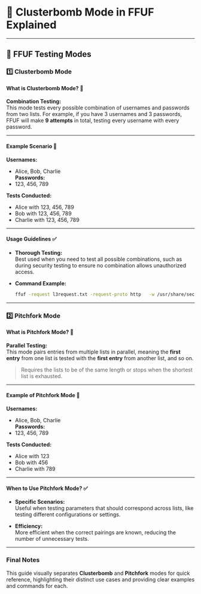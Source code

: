 
# 📔 Clusterbomb Mode in FFUF Explained

---

## 🚀 FFUF Testing Modes

### 1️⃣ Clusterbomb Mode
#### What is Clusterbomb Mode? 🤔
**Combination Testing:**  
This mode tests every possible combination of usernames and passwords from two lists. For example, if you have 3 usernames and 3 passwords, FFUF will make **9 attempts** in total, testing every username with every password.

---

#### Example Scenario 📝
**Usernames:**  
- Alice, Bob, Charlie  
**Passwords:**  
- 123, 456, 789  

**Tests Conducted:**  
- Alice with 123, 456, 789  
- Bob with 123, 456, 789  
- Charlie with 123, 456, 789  

---

#### Usage Guidelines ✅
- **Thorough Testing:**  
  Best used when you need to test all possible combinations, such as during security testing to ensure no combination allows unauthorized access.

- **Command Example:**
  ```bash
  ffuf -request l3request.txt -request-proto http   -w /usr/share/seclists/Usernames/top-usernames-shortlist.txt:USER   -w /usr/share/seclists/Passwords/xato-net-10-million-passwords-10.txt:PASS   -mode clusterbomb -o results.csv -of csv
  ```

---

### 2️⃣ Pitchfork Mode
#### What is Pitchfork Mode? 🤔
**Parallel Testing:**  
This mode pairs entries from multiple lists in parallel, meaning the **first entry** from one list is tested with the **first entry** from another list, and so on.  
> Requires the lists to be of the same length or stops when the shortest list is exhausted.

---

#### Example of Pitchfork Mode 📝
**Usernames:**  
- Alice, Bob, Charlie  
**Passwords:**  
- 123, 456, 789  

**Tests Conducted:**  
- Alice with 123  
- Bob with 456  
- Charlie with 789  

---

#### When to Use Pitchfork Mode? ✅
- **Specific Scenarios:**  
  Useful when testing parameters that should correspond across lists, like testing different configurations or settings.

- **Efficiency:**  
  More efficient when the correct pairings are known, reducing the number of unnecessary tests.

---

### Final Notes
This guide visually separates **Clusterbomb** and **Pitchfork** modes for quick reference, highlighting their distinct use cases and providing clear examples and commands for each.
